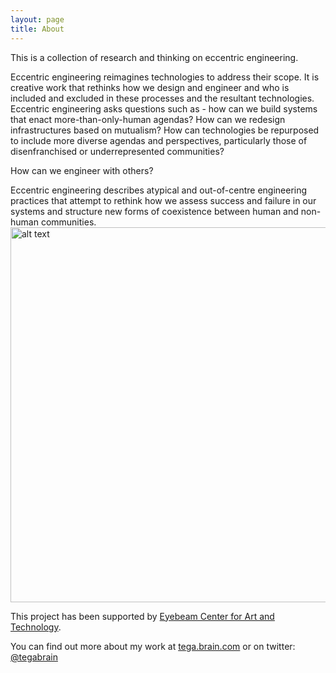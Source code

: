 ```yaml
---
layout: page
title: About
---
```



This is a collection of research and thinking on eccentric engineering.

Eccentric engineering reimagines technologies to address their scope. It is creative work that rethinks how we design and engineer and who is included and excluded in these processes and the resultant technologies. Eccentric engineering asks questions such as - how can we build systems that enact more-than-only-human agendas? How can we redesign infrastructures based on mutualism? How can technologies be repurposed to include more diverse agendas and perspectives, particularly those of disenfranchised or underrepresented communities?

How can we engineer with others?  

Eccentric engineering describes atypical and out-of-centre engineering practices that attempt to rethink how we assess success and failure in our systems and structure new forms of coexistence between human and non-human communities.  
<img src="https://github.com/eccentricengineering/eccentricengineering.github.io/blob/master/images/eccentricArt/exhibitionPic-13.jpg?raw=true" alt="alt text" width="600px">



This project has been supported by [Eyebeam Center for Art and Technology](http://eyebeam.org/).

You can find out more about my work at [tega.brain.com](http://tegabrain.com/) or on twitter: [@tegabrain](http://twitter.com/tegabrain)
